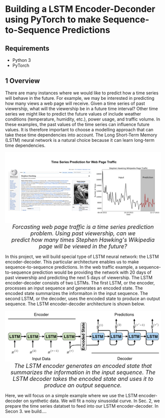 # Building a LSTM Encoder-Deconder using PyTorch to make Sequence-to-Sequence Predictions

## Requirements 
- Python 3 
- PyTorch

## 1 Overview 
There are many instances where we would like to predict how a time series will behave in the future. For example, we may be interested in predicting how many views a web page will receive. Given a time series of past viewership, what will the viewership be in a future time interval? Other time series we might like to predict the future values of include weather conditions (temperature, humidity, etc.), power usage, and traffic volume. In these examples, the past values of the time series can influence future values. It is therefore important to choose a modelling approach that can take these time dependencies into account. The Long Short-Term Memory (LSTM) neural network is a natural choice because it can learn long-term time dependencies.  

<p align="center">
  <img src="figures/hawking.jpg" width="900">
    <br>
 <em> <font size = "4"> Forcasting web page traffic is a time series prediction problem. Using past viewership, can we  <br> predict how many times Stephen Hawking's Wikipedia page will be viewed in the future? </font> </em>  
</p>

In this project, we will build special type of LSTM neural network: the LSTM encoder-decoder. This particular architecture enables us to make sequence-to-sequence predictions. In the web traffic example, a sequence-to-sequence prediction would be providing the network with 20 days of past viewership and predicting the next 5 days of viewership. The LSTM encoder-decoder consists of two LSTMs. The first LSTM, or the encoder, processes an input sequence and generates an encoded state. The encoded state summarizes the informaiton in the input sequence. The second LSTM, or the decoder, uses the encoded state to produce an output sequence. The LSTM encoder-decoder architecture is shown below. 

<p align="center">
  <img src="figures/encoder_decoder.png" width="700">
    <br>
 <em> <font size = "4"> The LSTM encoder generates an encoded state that summarizes the information in the input sequence. The LSTM decoder takes the encoded state and uses it to produce an output sequence.  </font> </em>  
</p>

Here, we will focus on a simple example where we use the LSTM encoder-decoder on synthetic data. We will fit a noisy sinusoidal curve. In Sec. 2, we prepare the time series datatset to feed into our LSTM encoder-decoder. In Secon 3. we build....
